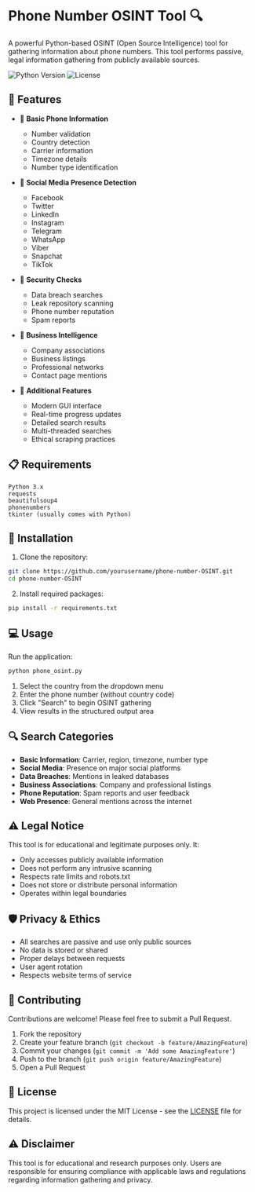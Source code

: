 # Phone Number OSINT Tool 🔍

A powerful Python-based OSINT (Open Source Intelligence) tool for gathering information about phone numbers. This tool performs passive, legal information gathering from publicly available sources.

![Python Version](https://img.shields.io/badge/python-3.x-blue.svg)
![License](https://img.shields.io/badge/license-MIT-green.svg)

## 🌟 Features

- 📱 **Basic Phone Information**
  - Number validation
  - Country detection
  - Carrier information
  - Timezone details
  - Number type identification

- 🔎 **Social Media Presence Detection**
  - Facebook
  - Twitter
  - LinkedIn
  - Instagram
  - Telegram
  - WhatsApp
  - Viber
  - Snapchat
  - TikTok

- 🚨 **Security Checks**
  - Data breach searches
  - Leak repository scanning
  - Phone number reputation
  - Spam reports

- 💼 **Business Intelligence**
  - Company associations
  - Business listings
  - Professional networks
  - Contact page mentions

- 🎯 **Additional Features**
  - Modern GUI interface
  - Real-time progress updates
  - Detailed search results
  - Multi-threaded searches
  - Ethical scraping practices

## 📋 Requirements

```
Python 3.x
requests
beautifulsoup4
phonenumbers
tkinter (usually comes with Python)
```

## 🚀 Installation

1. Clone the repository:
```bash
git clone https://github.com/yourusername/phone-number-OSINT.git
cd phone-number-OSINT
```

2. Install required packages:
```bash
pip install -r requirements.txt
```

## 💻 Usage

Run the application:
```bash
python phone_osint.py
```

1. Select the country from the dropdown menu
2. Enter the phone number (without country code)
3. Click "Search" to begin OSINT gathering
4. View results in the structured output area

## 🔍 Search Categories

- **Basic Information**: Carrier, region, timezone, number type
- **Social Media**: Presence on major social platforms
- **Data Breaches**: Mentions in leaked databases
- **Business Associations**: Company and professional listings
- **Phone Reputation**: Spam reports and user feedback
- **Web Presence**: General mentions across the internet

## ⚠️ Legal Notice

This tool is for educational and legitimate purposes only. It:
- Only accesses publicly available information
- Does not perform any intrusive scanning
- Respects rate limits and robots.txt
- Does not store or distribute personal information
- Operates within legal boundaries

## 🛡️ Privacy & Ethics

- All searches are passive and use only public sources
- No data is stored or shared
- Proper delays between requests
- User agent rotation
- Respects website terms of service

## 🤝 Contributing

Contributions are welcome! Please feel free to submit a Pull Request.

1. Fork the repository
2. Create your feature branch (`git checkout -b feature/AmazingFeature`)
3. Commit your changes (`git commit -m 'Add some AmazingFeature'`)
4. Push to the branch (`git push origin feature/AmazingFeature`)
5. Open a Pull Request

## 📝 License

This project is licensed under the MIT License - see the [LICENSE](LICENSE) file for details.

## ⚠️ Disclaimer

This tool is for educational and research purposes only. Users are responsible for ensuring compliance with applicable laws and regulations regarding information gathering and privacy. 